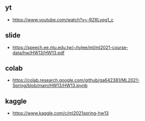 ## yt  
  * https://www.youtube.com/watch?v=-RZ6Lyqg1_c  

## slide  
  * https://speech.ee.ntu.edu.tw/~hylee/ml/ml2021-course-data/hw/HW13/HW13.pdf  

## colab  
  * https://colab.research.google.com/github/ga642381/ML2021-Spring/blob/main/HW13/HW13.ipynb  

## kaggle  
  * https://www.kaggle.com/c/ml2021spring-hw13  

